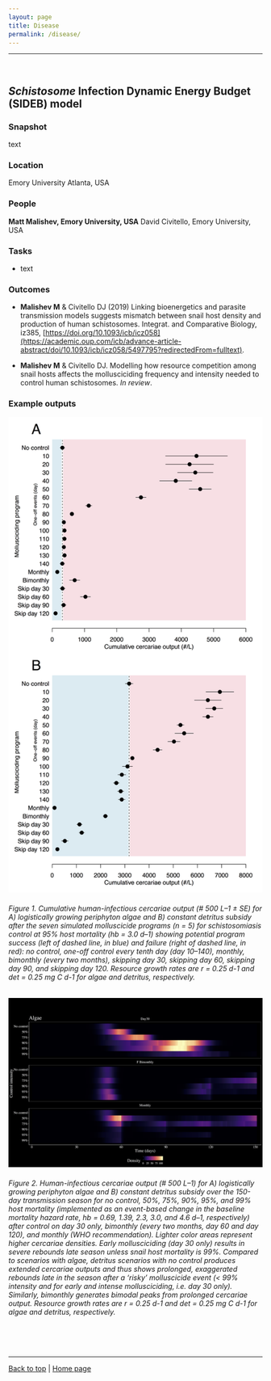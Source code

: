```yaml
---
layout: page
title: Disease
permalink: /disease/
---
```

<a id="top"></a>

******  
<br>  

## _Schistosome_ Infection Dynamic Energy Budget (SIDEB) model     

### Snapshot

text

### Location

Emory University Atlanta, USA

### People

**Matt Malishev, Emory University, USA**
David Civitello, Emory University, USA  

### Tasks

* text

### Outcomes

* **Malishev M** & Civitello DJ (2019) Linking bioenergetics and parasite transmission models suggests mismatch between snail host density and production of human schistosomes. Integrat. and Comparative Biology, iz385, [https://doi.org/10.1093/icb/icz058](https://academic.oup.com/icb/advance-article-abstract/doi/10.1093/icb/icz058/5497795?redirectedFrom=fulltext).    

* **Malishev M** & Civitello DJ. Modelling how resource competition among snail hosts affects the mollusciciding frequency and intensity needed to control human schistosomes. _In review_.    

### Example outputs

![](img/disease1.png)  
###### Figure 1. Cumulative human-infectious cercariae output (# 500 L–1 ± SE) for A) logistically growing periphyton algae and B) constant detritus subsidy after the seven simulated molluscicide programs (n = 5) for schistosomiasis control at 95% host mortality (hb = 3.0 d–1) showing potential program success (left of dashed line, in blue) and failure (right of dashed line, in red): no control, one-off control every tenth day (day 10–140), monthly, bimonthly (every two months), skipping day 30, skipping day 60, skipping day 90, and skipping day 120. Resource growth rates are r = 0.25 d-1 and det = 0.25 mg C d-1 for algae and detritus, respectively.   

![](img/disease2.png)  
###### Figure 2. Human-infectious cercariae output (# 500 L–1) for A) logistically growing periphyton algae and B) constant detritus subsidy over the 150-day transmission season for no control, 50%, 75%, 90%, 95%, and 99% host mortality (implemented as an event-based change in the baseline mortality hazard rate, hb = 0.69, 1.39, 2.3, 3.0, and 4.6 d–1, respectively) after control on day 30 only, bimonthly (every two months, day 60 and day 120), and monthly (WHO recommendation). Lighter color areas represent higher cercariae densities. Early mollusciciding (day 30 only) results in severe rebounds late season unless snail host mortality is 99%. Compared to scenarios with algae, detritus scenarios with no control produces extended cercariae outputs and thus shows prolonged, exaggerated rebounds late in the season after a ‘risky’ molluscicide event (< 99% intensity and for early and intense mollusciciding, i.e. day 30 only). Similarly, bimonthly generates bimodal peaks from prolonged cercariae output. Resource growth rates are r = 0.25 d-1 and det = 0.25 mg C d-1 for algae and detritus, respectively.     

<br>  
<br>

------------------------------------------------------------------------

[Back to top](#top) | [Home page](/.)